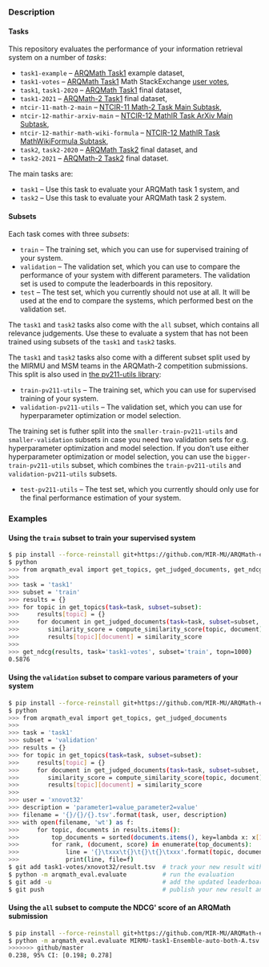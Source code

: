 ### Description
#### Tasks
This repository evaluates the performance of your information retrieval system
on a number of *tasks*:

- `task1-example` – [ARQMath Task1][arqmath-task1] example dataset,
- `task1-votes` – [ARQMath Task1][arqmath-task1] Math StackExchange [user votes][],
- `task1`, `task1-2020` – [ARQMath Task1][arqmath-task1] final dataset,
- `task1-2021` – [ARQMath-2 Task1][arqmath-task1] final dataset,
- `ntcir-11-math-2-main` – [NTCIR-11 Math-2 Task Main Subtask][ntcir-11-math-2],
- `ntcir-12-mathir-arxiv-main` – [NTCIR-12 MathIR Task ArXiv Main Subtask][ntcir-12-mathir],
- `ntcir-12-mathir-math-wiki-formula` – [NTCIR-12 MathIR Task MathWikiFormula Subtask][ntcir-12-mathir],
- `task2`, `task2-2020` – [ARQMath Task2][arqmath-task2] final dataset, and
- `task2-2021` – [ARQMath-2 Task2][arqmath-task2] final dataset.

The main tasks are:

- `task1` – Use this task to evaluate your ARQMath task 1 system, and
- `task2` – Use this task to evaluate your ARQMath task 2 system.

#### Subsets
Each task comes with three *subsets*:

- `train` – The training set, which you can use for supervised training of your
  system.
- `validation` – The validation set, which you can use to compare the
  performance of your system with different parameters. The validation set is
  used to compute the leaderboards in this repository.
- `test` – The test set, which you currently should not use at all. It will be
  used at the end to compare the systems, which performed best on the
  validation set.

The `task1` and `task2` tasks also come with the `all` subset, which contains
all relevance judgements. Use these to evaluate a system that has not been
trained using subsets of the `task1` and `task2` tasks.

The `task1` and `task2` tasks also come with a different subset split used by
the MIRMU and MSM teams in the ARQMath-2 competition submissions. This split is
also used in [the pv211-utils library][pv211-utils]:

- `train-pv211-utils` – The training set, which you can use for supervised
  training of your system.
- `validation-pv211-utils` – The validation set, which you can use for
  hyperparameter optimization or model selection.

The training set is futher split into the `smaller-train-pv211-utils` and
`smaller-validation` subsets in case you need two validation sets for e.g.
hyperparameter optimization and model selection. If you don't use either
hyperparameter optimization or model selection, you can use the
`bigger-train-pv211-utils` subset, which combines the `train-pv211-utils` and
`validation-pv211-utils` subsets.

- `test-pv211-utils` – The test set, which you currently should only use for
  the final performance estimation of your system.

### Examples
#### Using the `train` subset to train your supervised system

``` sh
$ pip install --force-reinstall git+https://github.com/MIR-MU/ARQMath-eval@0.0.21
$ python
>>> from arqmath_eval import get_topics, get_judged_documents, get_ndcg
>>>
>>> task = 'task1'
>>> subset = 'train'
>>> results = {}
>>> for topic in get_topics(task=task, subset=subset):
>>>     results[topic] = {}
>>>     for document in get_judged_documents(task=task, subset=subset, topic=topic):
>>>        similarity_score = compute_similarity_score(topic, document)
>>>        results[topic][document] = similarity_score
>>>
>>> get_ndcg(results, task='task1-votes', subset='train', topn=1000)
0.5876
```

#### Using the `validation` subset to compare various parameters of your system

``` sh
$ pip install --force-reinstall git+https://github.com/MIR-MU/ARQMath-eval@0.0.21
$ python
>>> from arqmath_eval import get_topics, get_judged_documents
>>>
>>> task = 'task1'
>>> subset = 'validation'
>>> results = {}
>>> for topic in get_topics(task=task, subset=subset):
>>>     results[topic] = {}
>>>     for document in get_judged_documents(task=task, subset=subset, topic=topic):
>>>        similarity_score = compute_similarity_score(topic, document)
>>>        results[topic][document] = similarity_score
>>>
>>> user = 'xnovot32'
>>> description = 'parameter1=value_parameter2=value'
>>> filename = '{}/{}/{}.tsv'.format(task, user, description)
>>> with open(filename, 'wt') as f:
>>>     for topic, documents in results.items():
>>>         top_documents = sorted(documents.items(), key=lambda x: x[1], reverse=True)[:1000]
>>>         for rank, (document, score) in enumerate(top_documents):
>>>             line = '{}\txxx\t{}\t{}\t{}\txxx'.format(topic, document, rank + 1, score)
>>>             print(line, file=f)
$ git add task1-votes/xnovot32/result.tsv  # track your new result with Git
$ python -m arqmath_eval.evaluate          # run the evaluation
$ git add -u                               # add the updated leaderboard to Git
$ git push                                 # publish your new result and the updated leaderboard
```

#### Using the `all` subset to compute the NDCG' score of an ARQMath submission

``` sh
$ pip install --force-reinstall git+https://github.com/MIR-MU/ARQMath-eval@0.0.21
$ python -m arqmath_eval.evaluate MIRMU-task1-Ensemble-auto-both-A.tsv all 2020
>>>>>>> github/master
0.238, 95% CI: [0.198; 0.278]
```

 [arqmath-task1]:              https://www.cs.rit.edu/~dprl/ARQMath/Task1-answers.html (Task 1: Find Answers)
 [arqmath-task2]:              https://www.cs.rit.edu/~dprl/ARQMath/task2-formulas.html (Task 2: Formula Search)
 [ntcir-11-math-2]:            http://citeseerx.ist.psu.edu/viewdoc/download?doi=10.1.1.686.444&rep=rep1&type=pdf (NTCIR-11 Math-2 Task Overview)
 [ntcir-12-mathir]:            https://www.cs.rit.edu/~rlaz/files/ntcir12-mathir.pdf (NTCIR-12 MathIR Task Overview)
 [treceval-format]:            https://stackoverflow.com/a/8175382/657401 (How to evaluate a search/retrieval engine using trec_eval?)
 [user votes]:                 https://gitlab.fi.muni.cz/xnovot32/arqmath-data-preprocessing/-/blob/master/scripts/xml_to_qrels_tsv.py
 [pv211-utils]:                https://gitlab.fi.muni.cz/xstefan3/pv211-utils (Utilities for PV211 project)
